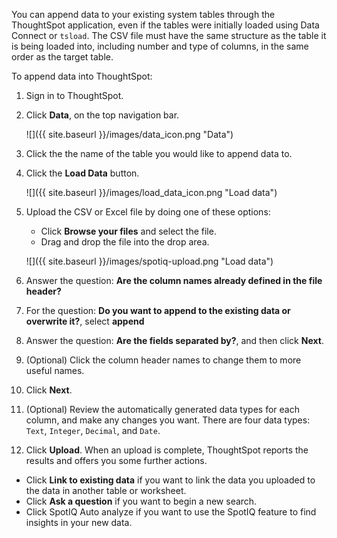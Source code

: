 You can append data to your existing system tables through the ThoughtSpot application, even if the tables were initially loaded using Data Connect or `tsload`. The CSV file must have the same structure as the table it is being loaded into, including number and type of columns, in the same order as the target table.

To append data into ThoughtSpot:

1.   Sign in to ThoughtSpot.
2.   Click **Data**, on the top navigation bar.

     ![]({{ site.baseurl }}/images/data_icon.png "Data")

3.   Click the the name of the table you would like to append data to.
4.   Click the **Load Data** button.

     ![]({{ site.baseurl }}/images/load_data_icon.png "Load data")

5. Upload the CSV or Excel file by doing one of these options:
    -   Click **Browse your files** and select the file.
    -   Drag and drop the file into the drop area.

     ![]({{ site.baseurl }}/images/spotiq-upload.png "Load data")

6. Answer the question: **Are the column names already defined in the file header?**
7. For the question: **Do you want to append to the existing data or overwrite it?**, select **append**
8. Answer the question: **Are the fields separated by?**, and then click **Next**.
9. (Optional) Click the column header names to change them to more useful names.
10. Click **Next**.
11. (Optional) Review the automatically generated data types for each column, and make any changes you want.
  There are four data types: `Text`, `Integer`, `Decimal`, and `Date`.
12.  Click **Upload**.
When an upload is complete, ThoughtSpot reports the results and offers you some further actions.
-   Click **Link to existing data** if you want to link the data you uploaded to the data in another table or worksheet.
-   Click **Ask a question** if you want to begin a new search.
-   Click SpotIQ Auto analyze if you want to use the SpotIQ feature to find insights in your new data.
